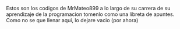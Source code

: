 Estos son los codigos de MrMateo899 a lo largo de su carrera de su aprendizaje de la programacion
tomenlo como una libreta de apuntes.
Como no se que llenar aqui, lo dejare vacio (por ahora)

